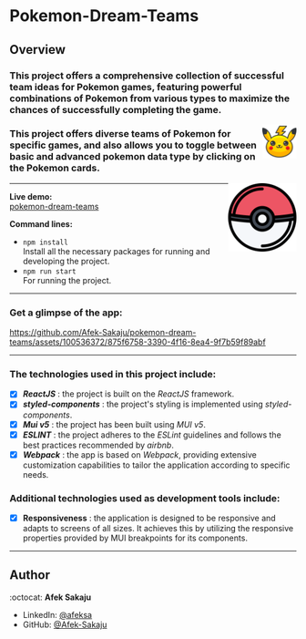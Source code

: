 # Pokemon-Dream-Teams

## Overview

### This project offers a comprehensive collection of successful team ideas for Pokemon games, featuring powerful combinations of Pokemon from various types to maximize the chances of successfully completing the game.<br />

<img src="./readme-resources/pikachu.png" width=60px height=60px align="right">

### This project offers diverse teams of Pokemon for specific games, and also allows you to toggle between basic and advanced pokemon data type by clicking on the Pokemon cards.

<img src="./readme-resources/pokeball.png" width=120px height=120px align="right">

---

**Live demo:**</br>[pokemon-dream-teams](http://Afek-Sakaju.github.io/pokemon-dream-teams)

**Command lines:**

-   `npm install` <br /> Install all the necessary packages for running and developing the project.
-   `npm run start`<br /> For running the project.

---

### **Get a glimpse of the app:**

https://github.com/Afek-Sakaju/pokemon-dream-teams/assets/100536372/875f6758-3390-4f16-8ea4-9f7b59f89abf

---

### The technologies used in this project include:

-   [x] _**ReactJS**_ : the project is built on the _ReactJS_ framework.
-   [x] _**styled-components**_ : the project's styling is implemented using _styled-components_.
-   [x] _**Mui v5**_ : the project has been built using _MUI v5_.
-   [x] _**ESLINT**_ : the project adheres to the _ESLint_ guidelines and follows the best practices recommended by _airbnb_.
-   [x] _**Webpack**_ : the app is based on _Webpack_, providing extensive customization capabilities to tailor the application according to specific needs.

### Additional technologies used as development tools include:

-   [x] **Responsiveness** : the application is designed to be responsive and adapts to screens of all sizes. It achieves this by utilizing the responsive properties provided by MUI breakpoints for its components.

---

## Author

:octocat: **Afek Sakaju**

-   LinkedIn: [@afeksa](https://www.linkedin.com/in/afeksa/)
-   GitHub: [@Afek-Sakaju](https://github.com/Afek-Sakaju)
